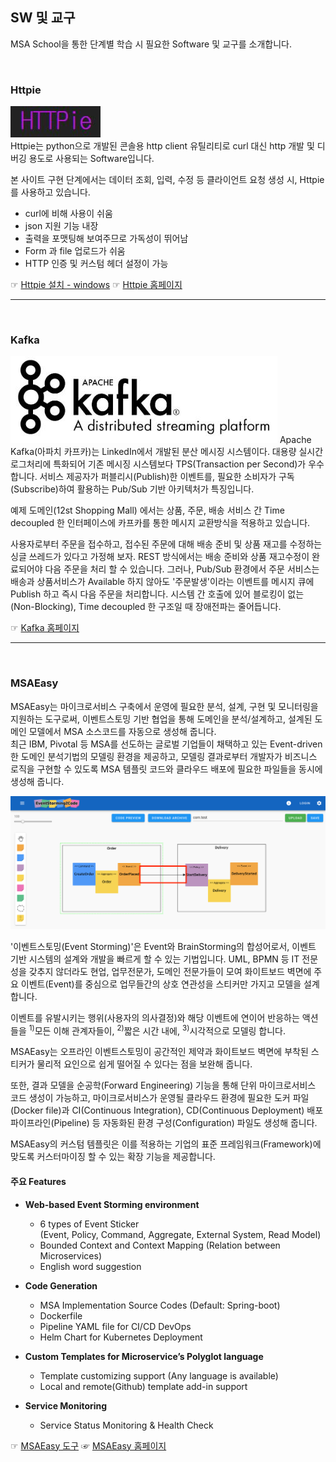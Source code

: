## SW 및 교구
MSA School을 통한 단계별 학습 시 필요한 Software 및 교구를 소개합니다. 

<br/>

### Httpie

![](/contents/01_소개/04/image1.jpg)   
Httpie는 python으로 개발된 콘솔용 http client 유틸리티로 curl 대신 http 개발 및 디버깅 용도로 사용되는 Software입니다.
 
본 사이트 구현 단계에서는 데이터 조회, 입력, 수정 등 클라이언트 요청 생성 시, Httpie를 사용하고 있습니다.   

- curl에 비해 사용이 쉬움
- json 지원 기능 내장
- 출력을 포맷팅해 보여주므로 가독성이 뛰어남
- Form 과 file 업로드가 쉬움
- HTTP 인증 및 커스텀 헤더 설정이 가능
 
☞ [Httpie 설치 - windows](https://github.com/TheOpenCloudEngine/uEngine-cloud/wiki/Httpie-%EC%84%A4%EC%B9%98 "Httpie 설치")
☞ [Httpie 홈페이지](https://httpie.org/doc "Httpie 문서")

---
<br/>

### Kafka

![](/contents/01_소개/04/image2.jpg)
Apache Kafka(아파치 카프카)는 LinkedIn에서 개발된 분산 메시징 시스템이다. 대용량 실시간 로그처리에 특화되어 기존 메시징 시스템보다 TPS(Transaction per Second)가 우수합니다.
서비스 제공자가 퍼블리시(Publish)한 이벤트를, 필요한 소비자가 구독(Subscribe)하여 활용하는 Pub/Sub 기반 아키텍처가 특징입니다.  

예제 도메인(12st Shopping Mall) 에서는 상품, 주문, 배송 서비스 간 Time decoupled 한 인터페이스에 카프카를 통한 메시지 교환방식을 적용하고 있습니다.
 
사용자로부터 주문을 접수하고, 접수된 주문에 대해 배송 준비 및 상품 재고를 수정하는 싱글 쓰레드가 있다고 가정해 보자. REST 방식에서는 배송 준비와 상품 재고수정이 완료되어야 다음 주문을 처리 할 수 있습니다. 
그러나, Pub/Sub 환경에서 주문 서비스는 배송과 상품서비스가 Available 하지 않아도 '주문발생'이라는 이벤트를 메시지 큐에 Publish 하고 즉시 다음 주문을 처리합니다. 
시스템 간 호출에 있어 블로킹이 없는(Non-Blocking), Time decoupled 한 구조일 때 장애전파는 줄어듭니다.  
 
☞ [Kafka 홈페이지](https://kafka.apache.org/ "Kafka 문서")

---
<br/>

### MSAEasy

MSAEasy는 마이크로서비스 구축에서 운영에 필요한 분석, 설계, 구현 및 모니터링을 지원하는 도구로써, 이벤트스토밍 기반 협업을 통해 도메인을 분석/설계하고, 설계된 도메인 모델에서 MSA 소스코드를 자동으로 생성해 줍니다.<br/>
최근 IBM, Pivotal 등 MSA를 선도하는 글로벌 기업들이 채택하고 있는 Event-driven한 도메인 분석기법의 모델링 환경을 제공하고, 모델링 결과로부터 개발자가 비즈니스 로직을 구현할 수 있도록 MSA 템플릿 코드와 클라우드 배포에 필요한 파일들을 동시에 생성해 줍니다.<br/>

![](/img/03_Bizdevops/03/02/image43.png)

'이벤트스토밍(Event Storming)'은 Event와 BrainStorming의 합성어로서, 이벤트 기반 시스템의 설계와 개발을 빠르게 할 수 있는 기법입니다. 
UML, BPMN 등 IT 전문성을 갖추지 않더라도 현업, 업무전문가, 도메인 전문가들이 모여 화이트보드 벽면에 주요 이벤트(Event)를 중심으로 업무들간의 상호 연관성을 스티커만 가지고 모델을 설계합니다.

이벤트를 유발시키는 행위(사용자의 의사결정)와 해당 이벤트에 연이어 반응하는 액션들을 <sup>1)</sup>모든 이해 관계자들이, <sup>2)</sup>짧은 시간 내에, <sup>3)</sup>시각적으로 모델링 합니다.

MSAEasy는 오프라인 이벤트스토밍이 공간적인 제약과 화이트보드 벽면에 부착된 스티커가 물리적 요인으로 쉽게 떨어질 수 있다는 점을 보완해 줍니다.

또한, 결과 모델을 순공학(Forward Engineering) 기능을 통해 단위 마이크로서비스 코드 생성이 가능하고, 마이크로서비스가 운영될 클라우드 환경에 필요한 도커 파일(Docker file)과 CI(Continuous Integration), CD(Continuous Deployment) 배포 파이프라인(Pipeline) 등 자동화된 환경 구성(Configuration) 파일도 생성해 줍니다.

MSAEasy의 커스텀 템플릿은 이를 적용하는 기업의 표준 프레임워크(Framework)에 맞도록 커스터마이징 할 수 있는 확장 기능을 제공합니다.

#### **주요 Features**

  - **Web-based Event Storming environment**    
      - 6 types of Event Sticker  
        (Event, Policy, Command, Aggregate, External System, Read Model)    
      - Bounded Context and Context Mapping (Relation between Microservices)    
      - English word suggestion

  - **Code Generation**    
      - MSA Implementation Source Codes (Default: Spring-boot)    
      - Dockerfile    
      - Pipeline YAML file for CI/CD DevOps    
      - Helm Chart for Kubernetes Deployment
      
  - **Custom Templates for Microservice’s Polyglot language**    
      - Template customizing support (Any language is available)    
      - Local and remote(Github) template add-in support

  - **Service Monitoring**    
      - Service Status Monitoring & Health Check
      
☞ [MSAEasy 도구](http://eventstorming2code.io/#/ "MSAEasy")
☞ [MSAEasy 홈페이지](http://uengine.org/eventstorming/#/ "MSAEasy Homepage")

